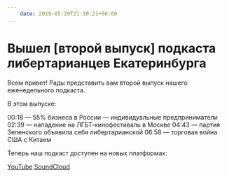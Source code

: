 ```yaml
---
    date: 2019-05-29T21:10:21+00:00
...
```


# Вышел [второй выпуск] подкаста либертарианцев Екатеринбурга

Всем привет! Рады представить вам второй выпуск нашего еженедельного подкаста.

В этом выпуске:

00:18 — 55% бизнеса в России — индивидуальные предприниматели
02:39 — нападение на ЛГБТ-кинофестиваль в Москве
04:43 — партия Зеленского объявила себя либертарианской
06:58 — торговая война США с Китаем

Теперь наш подкаст доступен на новых платформах:

[YouTube](https://www.youtube.com/watch?v=gAbvlICpC0M)
[SoundCloud](https://soundcloud.com/user-333772336/podkast-26052019)